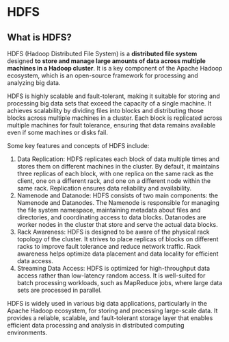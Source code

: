 # HDFS #
## What is HDFS? ##
HDFS (Hadoop Distributed File System) is a **distributed file system** designed **to store and manage large amounts of data across multiple machines in a Hadoop cluster**. It is a key component of the Apache Hadoop ecosystem, which is an open-source framework for processing and analyzing big data.

HDFS is highly scalable and fault-tolerant, making it suitable for storing and processing big data sets that exceed the capacity of a single machine. It achieves scalability by dividing files into blocks and distributing those blocks across multiple machines in a cluster. Each block is replicated across multiple machines for fault tolerance, ensuring that data remains available even if some machines or disks fail.

Some key features and concepts of HDFS include:

1. Data Replication: HDFS replicates each block of data multiple times and stores them on different machines in the cluster. By default, it maintains three replicas of each block, with one replica on the same rack as the client, one on a different rack, and one on a different node within the same rack. Replication ensures data reliability and availability.
2. Namenode and Datanode: HDFS consists of two main components: the Namenode and Datanodes. The Namenode is responsible for managing the file system namespace, maintaining metadata about files and directories, and coordinating access to data blocks. Datanodes are worker nodes in the cluster that store and serve the actual data blocks.
3. Rack Awareness: HDFS is designed to be aware of the physical rack topology of the cluster. It strives to place replicas of blocks on different racks to improve fault tolerance and reduce network traffic. Rack awareness helps optimize data placement and data locality for efficient data access.
4. Streaming Data Access: HDFS is optimized for high-throughput data access rather than low-latency random access. It is well-suited for batch processing workloads, such as MapReduce jobs, where large data sets are processed in parallel.

HDFS is widely used in various big data applications, particularly in the Apache Hadoop ecosystem, for storing and processing large-scale data. It provides a reliable, scalable, and fault-tolerant storage layer that enables efficient data processing and analysis in distributed computing environments.